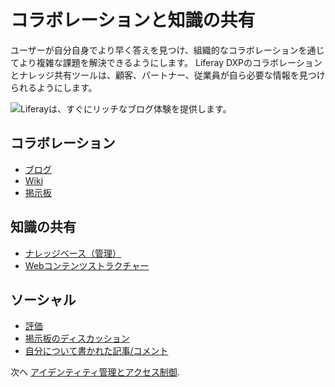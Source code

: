 # コラボレーションと知識の共有

ユーザーが自分自身でより早く答えを見つけ、組織的なコラボレーションを通じてより複雑な課題を解決できるようにします。 Liferay DXPのコラボレーションとナレッジ共有ツールは、顧客、パートナー、従業員が自ら必要な情報を見つけられるようにします。

![Liferayは、すぐにリッチなブログ体験を提供します。](./collaboration-and-knowledge-sharing/images/01.png)

## コラボレーション

* [ブログ](https://learn.liferay.com/w/dxp/content-authoring-and-management/blogs/getting-started-with-blogs)
* [Wiki](https://learn.liferay.com/w/dxp/collaboration-and-social/wiki/getting-started-with-wikis)
* [掲示板](https://learn.liferay.com/w/dxp/collaboration-and-social/message-boards/user-guide/getting-started-with-message-boards)

## 知識の共有

* [ナレッジベース（管理）](https://learn.liferay.com/w/dxp/collaboration-and-social/knowledge-base/using-the-knowledge-base)
* [Webコンテンツストラクチャー](https://learn.liferay.com/w/dxp/content-authoring-and-management/web-content/web-content-structures/understanding-web-content-structures)

## ソーシャル

* [評価](https://learn.liferay.com/w/dxp/collaboration-and-social/social-tools/user-guide/using-the-ratings-system)
* [掲示板のディスカッション](https://learn.liferay.com/w/dxp/site-building/creating-pages/using-content-pages/using-page-comments)
* [自分について書かれた記事/コメント](https://learn.liferay.com/w/dxp/collaboration-and-social/notifications-and-requests/user-guide/mentioning-users)

次へ [アイデンティティ管理とアクセス制御](./identity-management-and-access-control.md).
